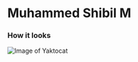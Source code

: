 # Muhammed Shibil M

### How it looks
![Image of Yaktocat](https://octodex.github.com/images/yaktocat.png)
